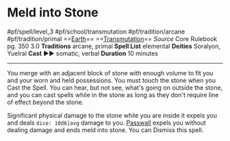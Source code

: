 # Meld into Stone
#pf/spell/level_3 #pf/school/transmutation #pf/tradition/arcane #pf/tradition/primal 
==[Earth](../../../Traits/Earth.md)== ==[Transmutation](../../../Traits/Transmutation.md)==
*Source* Core Rulebook pg. 350 3.0
**Traditions** arcane, primal
**Spell List** elemental
**Deities** Soralyon, Yuelral
**Cast** ►► somatic, verbal
**Duration** 10 minutes

---
You merge with an adjacent block of stone with enough volume to fit you and your worn and held possessions. You must touch the stone when you Cast the Spell. You can hear, but not see, what's going on outside the stone, and you can cast spells while in the stone as long as they don't require line of effect beyond the stone.

Significant physical damage to the stone while you are inside it expels you and deals `dice: 10d6|avg` damage to you. [Passwall](../Level%205/Passwall.md) expels you without dealing damage and ends meld into stone. You can Dismiss this spell.